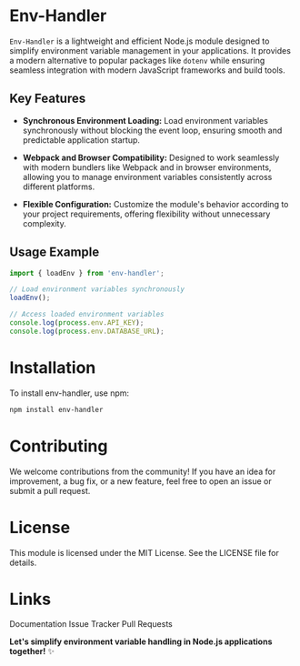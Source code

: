 # Env-Handler

`Env-Handler` is a lightweight and efficient Node.js module designed to simplify environment variable management in your applications. It provides a modern alternative to popular packages like `dotenv` while ensuring seamless integration with modern JavaScript frameworks and build tools.

## Key Features

- **Synchronous Environment Loading:** Load environment variables synchronously without blocking the event loop, ensuring smooth and predictable application startup.

- **Webpack and Browser Compatibility:** Designed to work seamlessly with modern bundlers like Webpack and in browser environments, allowing you to manage environment variables consistently across different platforms.

- **Flexible Configuration:** Customize the module's behavior according to your project requirements, offering flexibility without unnecessary complexity.

## Usage Example

```javascript
import { loadEnv } from 'env-handler';

// Load environment variables synchronously
loadEnv();

// Access loaded environment variables
console.log(process.env.API_KEY);
console.log(process.env.DATABASE_URL);
```

# Installation
To install env-handler, use npm:

```bash
npm install env-handler
```
# Contributing

We welcome contributions from the community! If you have an idea for improvement, a bug fix, or a new feature, feel free to open an issue or submit a pull request.

# License

This module is licensed under the MIT License. See the LICENSE file for details.

# Links
Documentation
Issue Tracker
Pull Requests

**Let's simplify environment variable handling in Node.js applications together!** ✨

